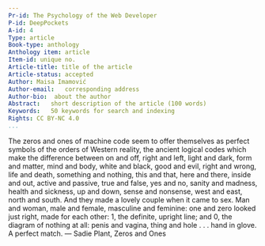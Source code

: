 ```yaml
---
Pr-id: The Psychology of the Web Developer 
P-id: DeepPockets
A-id: 4
Type: article
Book-type: anthology
Anthology item: article
Item-id: unique no.
Article-title: title of the article
Article-status: accepted
Author: Maisa Imamović
Author-email:   corresponding address
Author-bio:  about the author
Abstract:   short description of the article (100 words)
Keywords:   50 keywords for search and indexing
Rights: CC BY-NC 4.0
...
```


The zeros and ones of machine code seem to offer themselves as perfect symbols of the orders of Western reality, the ancient logical codes which make the difference between on and off, right and left, light and dark, form and matter, mind and body, white and black, good and evil, right and wrong, life and death, something and nothing, this and that, here and there, inside and out, active and passive, true and false, yes and no, sanity and madness, health and sickness, up and down, sense and nonsense, west and east, north and south. And they made a lovely couple when it came to sex. Man and woman, male and female, masculine and feminine: one and zero looked just right, made for each other: 1, the definite, upright line; and 0, the diagram of nothing at all: penis and vagina, thing and hole . . . hand in glove. A perfect match. — Sadie Plant, Zeros and Ones